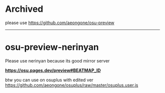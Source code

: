 # Archived
please use https://github.com/aeongone/osu-preview

---

# osu-preview-nerinyan
Please use nerinyan because its good mirror server

**https://osu.pages.dev/preview#BEATMAP_ID**


btw you can use on osuplus with edited ver\
https://github.com/aeongone/osuplus/raw/master/osuplus.user.js
